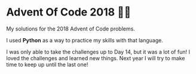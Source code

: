 # Advent Of Code 2018 :santa::christmas_tree:

My solutions for the 2018 Advent of Code problems.

I used **Python** as a way to practice my skills with that language.

I was only able to take the challenges up to Day 14, but it was a lot of fun! I loved the challenges and learned new things.
Next year I will try to make time to keep up until the last one!
